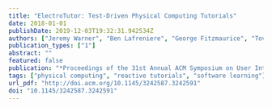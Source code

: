 ```yaml
---
title: "ElectroTutor: Test-Driven Physical Computing Tutorials"
date: 2018-01-01
publishDate: 2019-12-03T19:32:31.942534Z
authors: ["Jeremy Warner", "Ben Lafreniere", "George Fitzmaurice", "Tovi Grossman"]
publication_types: ["1"]
abstract: ""
featured: false
publication: "*Proceedings of the 31st Annual ACM Symposium on User Interface Software and Technology*"
tags: ["physical computing", "reactive tutorials", "software learning"]
url_pdf: "http://doi.acm.org/10.1145/3242587.3242591"
doi: "10.1145/3242587.3242591"
---
```


